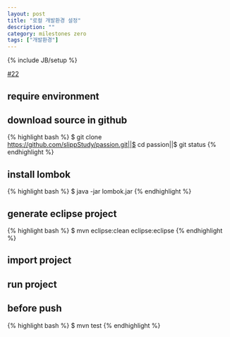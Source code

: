 ```yaml
---
layout: post
title: "로컬 개발환경 설정"
description: ""
category: milestones zero
tags: ["개발환경"]
---
```

{% include JB/setup %}

[#22](https://github.com/slippStudy/passion/issues/22)

## require environment

## download source in github 
{% highlight bash %} $ git clone  https://github.com/slippStudy/passion.git||$ cd passion||$ git status {% endhighlight %}


## install lombok 
{% highlight bash %} $ java -jar lombok.jar {% endhighlight %}

## generate eclipse project
{% highlight bash %} $ mvn eclipse:clean eclipse:eclipse {% endhighlight %}

## import project 

## run project


## before push
{% highlight bash %} $ mvn test {% endhighlight %}
